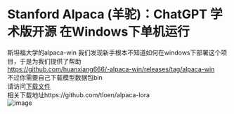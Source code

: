 #  Stanford Alpaca (羊驼)：ChatGPT 学术版开源 在Windows下单机运行
斯坦福大学的alpaca-win 我们发现新手根本不知道如何在windows下部署这个项目，于是为我们提供了帮助<br>
https://github.com/huanxiang666/-alpaca-win/releases/tag/alpaca-win<br>
不过你需要自己下载模型数据包bin<br>
请访问<a href="https://cdn-lfs.huggingface.co/repos/7c/00/7c0031e9b422425e0764b943d87f4b7915edcd162b55b2538673504ea487c544/9c1bb4808f40aa0059d5343d3aac05fb75d368c240b664878d53d16bf27ade2b?response-content-disposition=attachment%3B+filename*%3DUTF-8%27%27ggml-alpaca-7b-q4.bin%3B+filename%3D%22ggml-alpaca-7b-q4.bin%22%3B&response-content-type=application%2Foctet-stream&Expires=1681088540&Policy=eyJTdGF0ZW1lbnQiOlt7IlJlc291cmNlIjoiaHR0cHM6Ly9jZG4tbGZzLmh1Z2dpbmdmYWNlLmNvL3JlcG9zLzdjLzAwLzdjMDAzMWU5YjQyMjQyNWUwNzY0Yjk0M2Q4N2Y0Yjc5MTVlZGNkMTYyYjU1YjI1Mzg2NzM1MDRlYTQ4N2M1NDQvOWMxYmI0ODA4ZjQwYWEwMDU5ZDUzNDNkM2FhYzA1ZmI3NWQzNjhjMjQwYjY2NDg3OGQ1M2QxNmJmMjdhZGUyYj9yZXNwb25zZS1jb250ZW50LWRpc3Bvc2l0aW9uPSomcmVzcG9uc2UtY29udGVudC10eXBlPSoiLCJDb25kaXRpb24iOnsiRGF0ZUxlc3NUaGFuIjp7IkFXUzpFcG9jaFRpbWUiOjE2ODEwODg1NDB9fX1dfQ__&Signature=crA0BTCmfeAlCyXQAzZkqHLQV6TkcmM0BYRrQvYucDqsGaWIor2lrlps9RtincfNS8kWBSgWBeCoXAZ3JhYsEM5XSyoa5oOL0K9KiMk2FPZ08hgqWMoElwI58TXjAIFEI59qdqzWM2c5PLz3Ifvt7HGKNKBJWOYkYytymvZ5jAb-CAJV60CVIWMOjWTdQh8xqDQ3bkBb7hvaTej8ZjQ7fE%7EqpIRcApPHn-TVW9xzGb2uNCzl32TV6Z%7EL4bLjxpYv5ypa%7EfWhcFvVxpt3XSD7czh8z90VTS8B1wTzu2%7E8oztovpNgkvon80K5rmLN6vivBMEB1Bho3TfxIOHJ%7ECjDtw__&Key-Pair-Id=KVTP0A1DKRTAX">下载文件</a>
<br>相关下载地址https://github.com/tloen/alpaca-lora<br>
![image](https://user-images.githubusercontent.com/70996861/230566454-9a74db27-79c2-4364-80e3-3ae4126b5e67.png)
